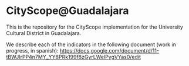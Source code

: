 # CityScope@Guadalajara

This is the repository for the CityScope implementation for the University Cultural District in Guadalajara.

We describe each of the indicators in the following document (work in progress, in spanish):
https://docs.google.com/document/d/11-tBWJIrPP4n7MY_YY8PRk199f8zGyrLWelPygVYas0/edit
